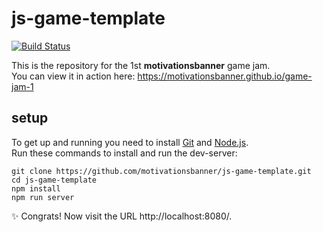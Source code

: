 # js-game-template
[![Build Status](https://travis-ci.org/motivationsbanner/game-jam-1.svg?branch=master)](https://travis-ci.org/motivationsbanner/js-game-template)

This is the repository for the 1st **motivationsbanner** game jam.  
You can view it in action here: https://motivationsbanner.github.io/game-jam-1

## setup
To get up and running you need to
install [Git](https://git-scm.com//) and [Node.js](https://nodejs.org/).  
Run these commands to install and run the dev-server:
```
git clone https://github.com/motivationsbanner/js-game-template.git
cd js-game-template
npm install
npm run server
```
:sparkles: Congrats! Now visit the URL http://localhost:8080/.
